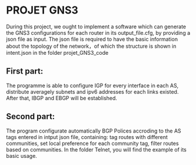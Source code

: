 # PROJET GNS3 #
During this project, we ought to implement a software which can generate the GNS3 configurations for each router in its output_file.cfg, by providing a json file as input. 
The json file is required to have the basic information about the topology of the network，of which the structure is shown in intent.json in the folder projet_GNS3_code
## First part:
The programme is able to configure IGP for every interface in each AS, distribute averagely subnets and ipv6 addresses for each links existed. 
After that, IBGP and EBGP will be established.
## Second part:
The program configurate automatically BGP Polices accroding to the AS tags entered in intput json file, containing: tag routes with different communities, set local preference for each community tag, filter routes based on communities.
In the folder Telnet, you will find the example of its basic usage.

  
